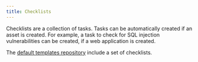 ```yaml
---
title: Checklists
---
```


Checklists are a collection of tasks.
Tasks can be automatically created if an asset is created.
For example, a task to check for SQL injection vulnerabilities can be created, if a web application is created.

The [default templates repository](https://github.com/PeCoReT/default_templates) include a set of checklists.

